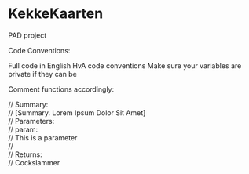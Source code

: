 # KekkeKaarten
PAD project


Code Conventions:

Full code in English
HvA code conventions
Make sure your variables are private if they can be

Comment functions accordingly:

// Summary:<br />
//    [Summary. Lorem Ipsum Dolor Sit Amet]<br />
// Parameters:<br />
//    param:<br />
//        This is a parameter<br />
//<br />
//    Returns:<br />
//        Cockslammer<br />
